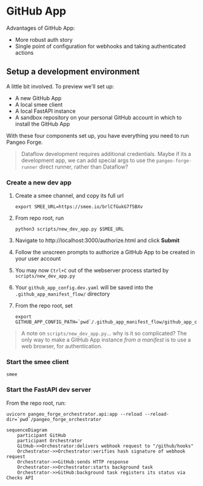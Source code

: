 # GitHub App

Advantages of GitHub App:

- More robust auth story
- Single point of configuration for webhooks and taking authenticated actions

## Setup a development environment

A little bit involved. To preview we'll set up:

- A new GitHub App
- A local smee client
- A local FastAPI instance
- A sandbox repository on your personal GitHub account in which to install the GitHub App

With these four components set up, you have everything you need to run Pangeo Forge.

> Dataflow development requires additional credentials. Maybe if its a development app, we
> can add special args to use the `pangeo-forge-runner` direct runner, rather than Dataflow?

### Create a new dev app

1. Create a smee channel, and copy its full url

   ```console
   export SMEE_URL=https://smee.io/brlCfGukG7f5BXv
   ```

2. From repo root, run
   ```console
   python3 scripts/new_dev_app.py $SMEE_URL
   ```
3. Navigate to http://localhost:3000/authorize.html and click **Submit**
4. Follow the unscreen prompts to authorize a GitHub App to be created in your user account
5. You may now `Ctrl+C` out of the webserver process started by `scripts/new_dev_app.py`
6. Your `github_app_config.dev.yaml` will be saved into the `.github_app_manifest_flow/` directory
7. From the repo root, set
   ```console
   export GITHUB_APP_CONFIG_PATH=`pwd`/.github_app_manifest_flow/github_app_config.dev.yaml
   ```

> A note on `scripts/new_dev_app.py`... why is it so complicated? The only way to make a GitHub App
> instance _from a manifest_ is to use a web browser, for authentication.

### Start the smee client

```
smee
```

### Start the FastAPI dev server

From the repo root, run:

```
uvicorn pangeo_forge_orchestrator.api:app --reload --reload-dir=`pwd`/pangeo_forge_orchestrator
```

```mermaid
sequenceDiagram
    participant GitHub
    participant Orchestrator
    GitHub->>Orchestrator:delivers webhook request to "/github/hooks"
    Orchestrator->>Orchestrator:verifies hash signature of webhook request
    Orchestrator->>GitHub:sends HTTP response
    Orchestrator->>Orchestrator:starts background task
    Orchestrator->>GitHub:background task registers its status via Checks API

```
